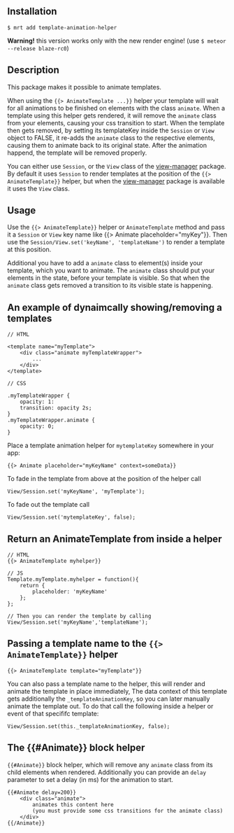 Installation
-----------

    $ mrt add template-animation-helper

**Warning!** this version works only with the new render engine! (use `$ meteor --release blaze-rc0`)

Description
-----------

This package makes it possible to animate templates.

When using the `{{> AnimateTemplate ...}}` helper your template will wait for all animations to be finished on elements with the class `animate`.
When a template using this helper gets rendered, it will remove the `animate` class from your elements, causing your css transition to start.
When the template then gets removed, by setting its templateKey inside the `Session` or `View` object to FALSE, it re-adds the `animate` class to the respective elements,
causing them to animate back to its original state. After the animation happend, the template will be removed properly.


You can either use `Session`, or the `View` class of the [view-manager][1] package.
By default it uses `Session` to render templates at the position of the `{{> AnimateTemplate}}` helper,
but when the [view-manager][1] package is available it uses the `View` class.

[1]: https://atmosphere.meteor.com/package/view-manager

Usage
-----

Use the `{{> AnimateTemplate}}` helper or `AnimateTemplate` method and pass it a `Session` or `View` key name like {{> Animate placeholder="myKey"}}.
Then use the `Session/View.set('keyName', 'templateName')` to render a template at this position.

Additional you have to add a `animate` class to element(s) inside your template, which you want to animate.
The `animate` class should put your elements in the state, before your template is visible.
So that when the `animate` class gets removed a transition to its visible state is happening.


An example of dynaimcally showing/removing a templates
-----

    // HTML

    <template name="myTemplate">
        <div class="animate myTemplateWrapper">
            ...
        </div>
    </template>

    // CSS

    .myTemplateWrapper {
        opacity: 1:
        transition: opacity 2s;
    }
    .myTemplateWrapper.animate {
        opacity: 0;
    }

Place a template animation helper for `mytemplateKey` somewhere in your app:

    {{> Animate placeholder="myKeyName" context=someData}}

To fade in the template from above at the position of the helper call

    View/Session.set('myKeyName', 'myTemplate');

To fade out the template call

    View/Session.set('mytemplateKey', false);


Return an AnimateTemplate from inside a helper
-----
    
    // HTML
    {{> AnimateTemplate myhelper}}

    // JS
    Template.myTemplate.myhelper = function(){
        return {
            placeholder: 'myKeyName'
        };
    };

    // Then you can render the template by calling
    View/Session.set('myKeyName','templateName');


Passing a template name to the `{{> AnimateTemplate}}` helper
-----

    {{> AnimateTemplate template="myTemplate"}}

You can also pass a template name to the helper, this will render and animate the template in place immediately,
The data context of this template gets additionally the `_templateAnimationKey`, so you can later manually animate the template out.
To do that call the following inside a helper or event of that specififc template:

    View/Session.set(this._templateAnimationKey, false);


The {{#Animate}} block helper
----

`{{#Animate}}` block helper, which will remove any `animate` class from its child elements when rendered.
Additionally you can provide an `delay` parameter to set a delay (in ms) for the animation to start.

    {{#Animate delay=200}}
        <div class="animate">
            animates this content here
            (you must provide some css transitions for the animate class)
        </div>
    {{/Animate}}
